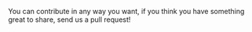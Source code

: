 You can contribute in any way you want, if you think you have something great to share, send us a pull request!

